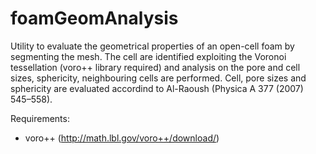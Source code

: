 # foamGeomAnalysis
Utility to evaluate the geometrical properties of an open-cell foam by segmenting the mesh. The cell are identified exploiting the Voronoi tessellation (voro++ library required) and analysis on the pore and cell sizes, sphericity, neighbouring cells are performed. Cell, pore sizes and sphericity are evaluated accordind to Al-Raoush (Physica A 377 (2007) 545–558).

Requirements:
 - voro++ (http://math.lbl.gov/voro++/download/)
